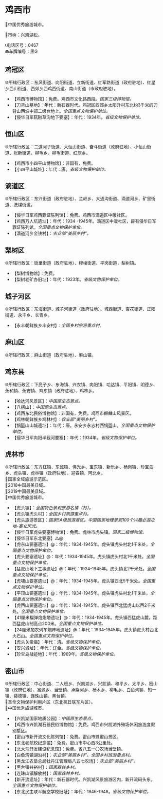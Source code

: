 # 鸡西市  
🏅中国优秀旅游城市。  
  
🌳市树：兴凯湖松。  
  
📞电话区号：0467  
🚘车牌编号：黑G  

## 鸡冠区  
🌐所辖行政区：东风街道、向阳街道、立新街道、红军路街道（政府驻地）、红星乡西山街道、西郊乡西鸡西街道、南山街道（市政府驻地）。  
  
* 【鸡西市博物馆】：免费。鸡西市文化路西段。*国家三级博物馆。*  
* 【刀背山墓地】：年代：新石器时代。鸡冠区西郊乡太阳升村东北约3千米的刀背山西坡中部二级台地上。*全国重点文物保护单位。*  
* 【侵华日军靰鞡草沟地下要塞】：年代：1934年。*省级文物保护单位。*  

## 恒山区  
🌐所辖行政区：二道河子街道、大恒山街道、奋斗街道（政府驻地）、小恒山街道、张新街道、柳毛乡、柳毛街道、红旗乡。  
  
* 【鸡西市小四平山博物馆】：非国有，免费。  
* 【小四平山城址】：年代：唐。*省级文物保护单位。*  

## 滴道区  
🌐所辖行政区：东兴街道（政府驻地）、兰岭乡、大通沟街道、滴道河乡、矿里街道、洗煤街道。  
  
* 【侵华日军鸡西罪证陈列馆】：免费。鸡西市滴道区中暖社区。  
* 【鸡西万人坑遗址】：年代：1934 -1945年。滴道区中暖社区，辟有侵华日军罪证陈列馆。*全国重点文物保护单位。*  
* 【滴道河乡金铁村】：*农业部“美丽乡村”。*  

## 梨树区  
🌐所辖行政区：街里街道（政府驻地）、穆棱街道、平岗街道，梨树镇。  
  
* 【梨树博物馆】：免费。  
* 【梨树老矿办旧址】：年代：1923年。*省级文物保护单位。* 

## 城子河区  
🌐所辖行政区：东海街道、城子河街道（政府驻地）、城西街道、杏花街道、正阳街道、永丰乡、长青乡。  
  
* 【永丰朝鲜族乡丰安村】：*全国乡村旅游重点村。*  

## 麻山区  
🌐所辖行政区：麻山街道（政府驻地）、麻山镇。  

## 鸡东县  
🌐所辖行政区：下亮子乡、东海镇、兴农镇、向阳镇、哈达镇、平阳镇、明德乡、永和镇、永安镇、鸡东镇（政府驻地）、鸡林乡。  
  
* 【哈达河风景区】：*中国原生态景点。*  
* 【八楞山】：*中国原生态景点。*  
* 【鸡西东北民俗博物馆】：非国有，免费。鸡西市麒麟山风景区。  
* 【鸡林朝鲜族乡鸡林村】：*农业部“美丽乡村”。*  
* 【锅盔山山城遗址】：年代：唐。永安乡永志村西锅盔山。*全国重点文物保护单位。*  
* 【侵华日军向阳半截河要塞】：年代：1934年。*省级文物保护单位。* 

## 虎林市  
🌐所辖行政区：东方红镇、东诚镇、伟光乡、宝东镇、新乐乡、杨岗镇、珍宝岛乡、虎头镇、虎林镇（政府驻地）、迎春镇、阿北乡。  
🚩国家全域旅游示范区。  
🏅2018中国最美县域。  
🏅2019中国最美县域。  
🏅中国优秀旅游城市。  
  
* 【虎头镇】：*全国特色景观旅游名镇（村）。*  
* 【虎头镇虎头村】：*全国乡村旅游重点村。*  
* 【虎头旅游景区】：*国家5A级旅游景区。中国国家地理景观100个兴趣必游之地-塞北风光。*  
* 【侵华日军虎头要塞博物馆】：免费。虎林市虎头镇。*国家二级博物馆。*  
* 【侵华日军东北要塞】△@  
* 【虎东山要塞遗址】@：年代：1934-1945年。虎头镇虎头村北1千米处。*全国重点文物保护单位。*  
* 【虎头要塞遗址】@：年代：1934-1945年。虎头镇虎头村北1千米处。*全国重点文物保护单位。*  
* 【猛虎山地下工事遗址】@：年代：1934-1945年。虎头镇北2千米处。*全国重点文物保护单位。*  
* 【虎啸山要塞遗址】@：年代：1934-1945年。虎头镇西北5千米处。*全国重点文物保护单位。*  
* 【平顶山要塞遗址】@：年代：1934-1945年。虎头镇虎头村北1千米处。*全国重点文物保护单位。*  
* 【虎西山要塞遗址】@：年代：1934-1945年。虎头镇西北猛虎山以西2千米处。*全国重点文物保护单位。*  
* 【41厘米榴弹炮炮塔遗址】@：年代：1934-1945年。虎头镇西猛虎山麓，距西猛虎山制高点200米。*全国重点文物保护单位。*  
* 【24厘米加农列车炮阵地遗址】@：年代：1934-1945年。虎头镇虎头村西北火石山。*全国重点文物保护单位。*    
* 【虎头关帝庙】：年代：清。*省级文物保护单位。*    
* 【安兴城址】：年代：辽金。*省级文物保护单位。*    
* 【珍宝岛战迹地】：年代：1969年。*省级文物保护单位。*  
  
## 密山市  
🌐所辖行政区：中心街道、二人班乡、兴凯湖乡、兴凯镇、和平乡、太平乡、密山镇（政府驻地）、富源乡、当壁镇、承紫河乡、杨木乡、柳毛乡、白鱼湾镇、知一镇、裴德镇、连珠山镇、黑台镇。  
🚩革命文物保护利用片区（东北抗日联军片区）。  
🏅中国优秀旅游城市。  
  
* 【兴凯湖国家地质公园】：*中国原生态景点。*  
* 【鸡西市兴凯湖石器民俗博物馆】：免费。鸡西市兴凯湖养殖场休闲旅游度假别墅区。  
* 【密山市新开流文化陈列馆】：免费。密山市蜂蜜山景区。  
* 【东北老航校纪念馆】：免费。密山市中心西3公里处。  
* 【北大荒开发建设纪念馆】：免费。省八五一〇农场当壁镇。  
* 【白鱼湾镇湖沿村】：*农业部“美丽乡村”。全国乡村旅游重点村。*  
* 【黑龙江农垦总局牡丹江管理局八五七农场】：*农业部“美丽乡村”。*  
* 【黑台镇共裕村】：*国家森林乡村。*  
* 【连珠山镇解放村】：*国家森林乡村。*  
* 【新开流遗址】：年代：新石器时代。兴凯湖风景旅游区内，新开流码头东。*全国重点文物保护单位。*    
* 【东北民主联军航空学校旧址】：年代：1946-1948。*省级文物保护单位。*  
